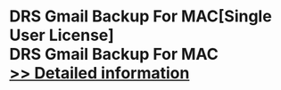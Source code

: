 # DRS Gmail Backup For MAC[Single User License]<br />DRS Gmail Backup For MAC<br />[>> Detailed information](https://secure.shareit.com/shareit/product.html?productid=301004891&affiliateid=200057808)